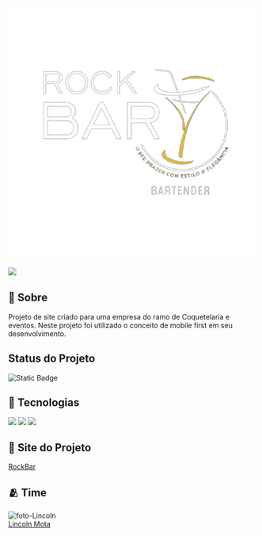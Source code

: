 
<h1> <img src ="/assets/img/logo-rock.png" alt="Logo Rock Bar"></h1>

<img src="https://img.shields.io/github/license/LincolnMota07/rock-bar-mobile-prot-tipo">

<h2> 📜 Sobre</h2>
<p>Projeto de site criado para uma empresa do ramo de Coquetelaria e eventos. Neste projeto foi utilizado o conceito de mobile first em seu desenvolvimento.</p>

## Status do Projeto
![Static Badge](https://img.shields.io/badge/PROJETO-CONCLU%C3%8DDO-blue)



## 🚀 Tecnologias
<div>
  <img src="https://img.shields.io/badge/HTML-239120?style=for-the-badge&logo=html5&logoColor=white">
  <img src="https://img.shields.io/badge/CSS-239120?&style=for-the-badge&logo=css3&logoColor=white">
  <img src="https://img.shields.io/badge/JavaScript-F7DF1E?style=for-the-badge&logo=javascript&logoColor=black">
</div>

## 🔗 Site do Projeto
<a href="https://rockbarbartender-eight.vercel.app/" target="_blank">RockBar</a>


## 🫂 Time
<img src="https://avatars.githubusercontent.com/u/116844681?v=4" alt="foto-Lincoln" width=115><br><a href="https://github.com/LincolnMota07" target="_blank">Lincoln Mota</a>
